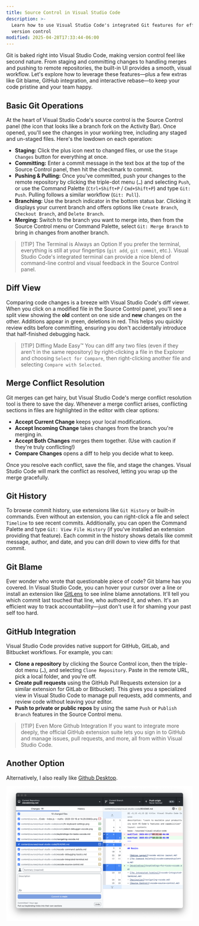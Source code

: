 ```yaml
---
title: Source Control in Visual Studio Code
description: >-
  Learn how to use Visual Studio Code's integrated Git features for effective
  version control
modified: 2025-04-28T17:33:44-06:00
---
```


Git is baked right into Visual Studio Code, making version control feel like second nature. From staging and committing changes to handling merges and pushing to remote repositories, the built-in UI provides a smooth, visual workflow. Let's explore how to leverage these features—plus a few extras like Git blame, GitHub integration, and interactive rebase—to keep your code pristine and your team happy.

## Basic Git Operations

At the heart of Visual Studio Code's source control is the Source Control panel (the icon that looks like a branch fork on the Activity Bar). Once opened, you'll see the changes in your working tree, including any staged and un-staged files. Here's the lowdown on each operation:

- **Staging:** Click the plus icon next to changed files, or use the `Stage Changes` button for everything at once.
- **Committing:** Enter a commit message in the text box at the top of the Source Control panel, then hit the checkmark to commit.
- **Pushing & Pulling:** Once you've committed, push your changes to the remote repository by clicking the triple-dot menu (`…`) and selecting `Push`, or use the Command Palette (`Ctrl+Shift+P` / `Cmd+Shift+P`) and type `Git: Push`. Pulling follows a similar workflow (`Git: Pull`).
- **Branching:** Use the branch indicator in the bottom status bar. Clicking it displays your current branch and offers options like `Create Branch`, `Checkout Branch`, and `Delete Branch`.
- **Merging:** Switch to the branch you want to merge into, then from the Source Control menu or Command Palette, select `Git: Merge Branch` to bring in changes from another branch.

> [!TIP] The Terminal is Always an Option
> If you prefer the terminal, everything is still at your fingertips (`git add`, `git commit`, etc.). Visual Studio Code's integrated terminal can provide a nice blend of command-line control and visual feedback in the Source Control panel.

## Diff View

Comparing code changes is a breeze with Visual Studio Code's diff viewer. When you click on a modified file in the Source Control panel, you'll see a split view showing the **old** content on one side and **new** changes on the other. Additions appear in green, deletions in red. This helps you quickly review edits before committing, ensuring you don't accidentally introduce that half-finished debugging hack.

> [!TIP] Diffing Made Easy™
> You can diff any two files (even if they aren't in the same repository) by right-clicking a file in the Explorer and choosing `Select for Compare`, then right-clicking another file and selecting `Compare with Selected`.

## Merge Conflict Resolution

Git merges can get hairy, but Visual Studio Code's merge conflict resolution tool is there to save the day. Whenever a merge conflict arises, conflicting sections in files are highlighted in the editor with clear options:

- **Accept Current Change** keeps your local modifications.
- **Accept Incoming Change** takes changes from the branch you're merging in.
- **Accept Both Changes** merges them together. (Use with caution if they're truly conflicting!)
- **Compare Changes** opens a diff to help you decide what to keep.

Once you resolve each conflict, save the file, and stage the changes. Visual Studio Code will mark the conflict as resolved, letting you wrap up the merge gracefully.

## Git History

To browse commit history, use extensions like `Git History` or built-in commands. Even without an extension, you can right-click a file and select `Timeline` to see recent commits. Additionally, you can open the Command Palette and type `Git: View File History` (if you've installed an extension providing that feature). Each commit in the history shows details like commit message, author, and date, and you can drill down to view diffs for that commit.

## Git Blame

Ever wonder who wrote that questionable piece of code? Git blame has you covered. In Visual Studio Code, you can hover your cursor over a line or install an extension like [GitLens](https://marketplace.visualstudio.com/items?itemName=eamodio.gitlens) to see inline blame annotations. It'll tell you which commit last touched that line, who authored it, and when. It's an efficient way to track accountability—just don't use it for shaming your past self too hard.

## GitHub Integration

Visual Studio Code provides native support for GitHub, GitLab, and Bitbucket workflows. For example, you can:

- **Clone a repository** by clicking the Source Control icon, then the triple-dot menu (`…`), and selecting `Clone Repository`. Paste in the remote URL, pick a local folder, and you're off.
- **Create pull requests** using the GitHub Pull Requests extension (or a similar extension for GitLab or Bitbucket). This gives you a specialized view in Visual Studio Code to manage pull requests, add comments, and review code without leaving your editor.
- **Push to private or public repos** by using the same `Push` or `Publish Branch` features in the Source Control menu.

> [!TIP] Even More Github Integration
> If you want to integrate more deeply, the official GitHub extension suite lets you sign in to GitHub and manage issues, pull requests, and more, all from within Visual Studio Code.

## Another Option

Alternatively, I also really like [Github Desktop](https://github.com/desktop).

![Github Desktop](assets/github-desktop.png)
